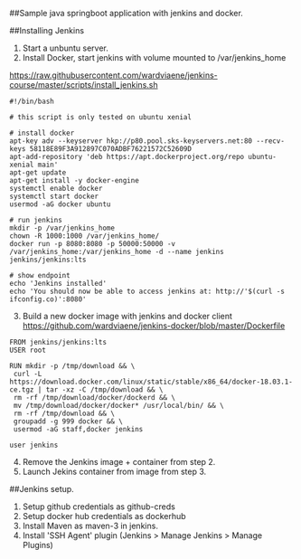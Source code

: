 ##Sample java springboot application with jenkins and docker.

##Installing Jenkins
1) Start a unbuntu server.
2) Install Docker, start jenkins with volume mounted to  /var/jenkins_home

https://raw.githubusercontent.com/wardviaene/jenkins-course/master/scripts/install_jenkins.sh
```
#!/bin/bash

# this script is only tested on ubuntu xenial

# install docker
apt-key adv --keyserver hkp://p80.pool.sks-keyservers.net:80 --recv-keys 58118E89F3A912897C070ADBF76221572C52609D
apt-add-repository 'deb https://apt.dockerproject.org/repo ubuntu-xenial main'
apt-get update
apt-get install -y docker-engine
systemctl enable docker
systemctl start docker
usermod -aG docker ubuntu

# run jenkins
mkdir -p /var/jenkins_home
chown -R 1000:1000 /var/jenkins_home/
docker run -p 8080:8080 -p 50000:50000 -v /var/jenkins_home:/var/jenkins_home -d --name jenkins jenkins/jenkins:lts

# show endpoint
echo 'Jenkins installed'
echo 'You should now be able to access jenkins at: http://'$(curl -s ifconfig.co)':8080'
```
3) Build a new docker image with jenkins and docker client
https://github.com/wardviaene/jenkins-docker/blob/master/Dockerfile
```
FROM jenkins/jenkins:lts
USER root

RUN mkdir -p /tmp/download && \
 curl -L https://download.docker.com/linux/static/stable/x86_64/docker-18.03.1-ce.tgz | tar -xz -C /tmp/download && \
 rm -rf /tmp/download/docker/dockerd && \
 mv /tmp/download/docker/docker* /usr/local/bin/ && \
 rm -rf /tmp/download && \
 groupadd -g 999 docker && \
 usermod -aG staff,docker jenkins

user jenkins
```

4) Remove the Jenkins image + container from step 2.
5) Launch Jekins container from image from step 3.



##Jenkins setup.
1) Setup github credentials as github-creds
2) Setup docker hub credentials as dockerhub
3) Install Maven as maven-3 in jenkins.
4) Install 'SSH Agent' plugin (Jenkins > Manage Jenkins > Manage Plugins)
